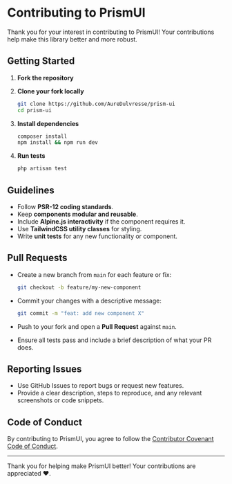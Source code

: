 # Contributing to PrismUI

Thank you for your interest in contributing to PrismUI! Your contributions help make this library better and more robust.

## Getting Started

1. **Fork the repository**
2. **Clone your fork locally**

   ```bash
   git clone https://github.com/AureDulvresse/prism-ui
   cd prism-ui
   ```

3. **Install dependencies**

   ```bash
   composer install
   npm install && npm run dev
   ```

4. **Run tests**

   ```bash
   php artisan test
   ```

## Guidelines

- Follow **PSR-12 coding standards**.
- Keep **components modular and reusable**.
- Include **Alpine.js interactivity** if the component requires it.
- Use **TailwindCSS utility classes** for styling.
- Write **unit tests** for any new functionality or component.

## Pull Requests

- Create a new branch from `main` for each feature or fix:

  ```bash
  git checkout -b feature/my-new-component
  ```

- Commit your changes with a descriptive message:

  ```bash
  git commit -m "feat: add new component X"
  ```

- Push to your fork and open a **Pull Request** against `main`.
- Ensure all tests pass and include a brief description of what your PR does.

## Reporting Issues

- Use GitHub Issues to report bugs or request new features.
- Provide a clear description, steps to reproduce, and any relevant screenshots or code snippets.

## Code of Conduct

By contributing to PrismUI, you agree to follow the [Contributor Covenant Code of Conduct](https://www.contributor-covenant.org/).

---

Thank you for helping make PrismUI better! Your contributions are appreciated ❤️.
